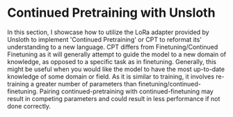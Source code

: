 # Continued Pretraining with Unsloth

In this section, I showcase how to utilize the LoRa adapter provided by Unsloth to implement 'Continued Pretraining' or CPT to reformat its' understanding to a new language. CPT differs from Finetuning/Continued Finetuning as it will generally attempt to guide the model to a new domain of knowledge, as opposed to a specific task as in finetuning. Generally, this might be useful when you would like the model to have the most up-to-date knowledge of some domain or field. As it is similar to training, it involves re-training a greater number of parameters than finetuning/continued-finetuning. Pairing continued-pretraining with continued-finetuning may result in competing parameters and could result in less performance if not done correctly.

